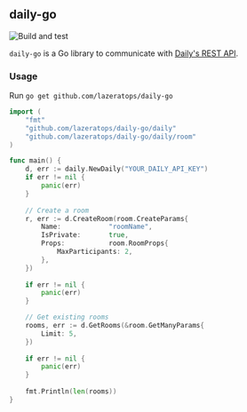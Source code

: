 ## daily-go

![Build and test](https://github.com/lazeratops/daily-go/actions/workflows/build-and-test.yml/badge.svg)

`daily-go` is a Go library to communicate with [Daily's REST API](https://docs.daily.co/reference/rest-api).


### Usage

Run `go get github.com/lazeratops/daily-go`

```go
import (
    "fmt"
    "github.com/lazeratops/daily-go/daily"
    "github.com/lazeratops/daily-go/daily/room"
)

func main() {
    d, err := daily.NewDaily("YOUR_DAILY_API_KEY")
    if err != nil {
        panic(err)
    }
	
    // Create a room
    r, err := d.CreateRoom(room.CreateParams{
        Name:            "roomName",
        IsPrivate:       true,
        Props:           room.RoomProps{
            MaxParticipants: 2,
        },
    })
	
    if err != nil {
        panic(err)
    }

    // Get existing rooms
    rooms, err := d.GetRooms(&room.GetManyParams{
        Limit: 5,
    })
	
    if err != nil {
        panic(err)
    }
    
    fmt.Println(len(rooms))
}
```